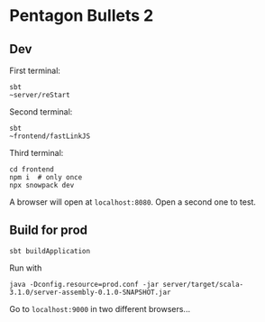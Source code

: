 # Pentagon Bullets 2

## Dev

First terminal:

```
sbt
~server/reStart
```

Second terminal:

```
sbt
~frontend/fastLinkJS
```

Third terminal:

```
cd frontend
npm i  # only once
npx snowpack dev
```

A browser will open at `localhost:8080`. Open a second one to test.

## Build for prod

```
sbt buildApplication
```

Run with

```
java -Dconfig.resource=prod.conf -jar server/target/scala-3.1.0/server-assembly-0.1.0-SNAPSHOT.jar
```

Go to `localhost:9000` in two different browsers...

